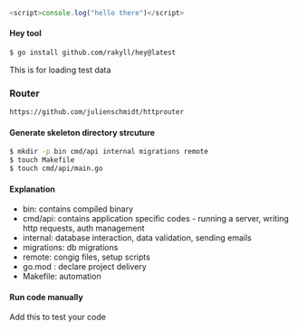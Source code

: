```js
<script>console.log("hello there")</script>
```

#### Hey tool

```bash
$ go install github.com/rakyll/hey@latest
```

This is for loading test data

### Router

```bash
https://github.com/julienschmidt/httprouter
```

#### Generate skeleton directory strcuture

```bash
$ mkdir -p bin cmd/api internal migrations remote
$ touch Makefile
$ touch cmd/api/main.go

```

#### Explanation

- bin: contains compiled binary
- cmd/api: contains application specific codes - running a server, writing http requests, auth management
- internal: database interaction, data validation, sending emails
- migrations: db migrations
- remote: congig files, setup scripts
- go.mod : declare project delivery
- Makefile: automation

#### Run code manually

Add this to test your code
